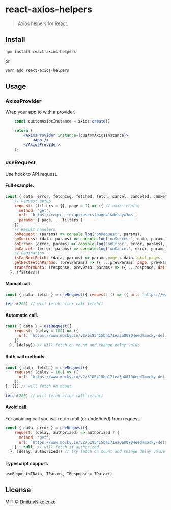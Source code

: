# react-axios-helpers

> Axios helpers for React.

## Install

```bash
npm install react-axios-helpers
```
or
```bash
yarn add react-axios-helpers
```

## Usage

### AxiosProvider

Wrap your app to with a provider.
```jsx
	const customAxiosInstance = axios.create()

	return (
		<AxiosProvider instance={customAxiosInstance}>
			<App />
		</AxiosProvider>
	);
```

### useRequest

Use hook to API request.

#### Full example.
```jsx
const { data, error, fetching, fetched, fetch, cancel, canceled, canFetchNext } = useRequest({
    // Request setup
    request: (filters = {}, page = 1) => ({ // axios config
      method: 'get',
      url: `https://reqres.in/api/users?page=1&delay=3ms`,
      params: { page, ...filters }
    }),
    // Result handlers
    onRequest: (params) => console.log('onRequest', params),
    onSuccess: (data, params) => console.log('onSuccess', data, params),
    onError: (error, params) => console.log('onError', error, params),
    onCancel: (error, params) => console.log('onCancel', error, params),
    // Pagination
    isCanNextFetch: (data, params) => params.page < data.total_pages,
    getNextFetchParams: (prevParams) => ({ ...prevParams, page: prevParams.page + 1 }),
    transformData: (response, prevData, params) => ({ ...response, data: [...prevData, ...response.data] })  
  }, [filters])
```

#### Manual call.
```jsx
const { data, fetch } = useRequest({ request: () => ({ url: `https://www.mocky.io/v2/5185415ba171ea3a00704eed?mocky-delay=${delay}ms` }) })

fetch(200) // will fetch after call fetch()
```
#### Automatic call.

```jsx
const { data } = useRequest({
    request: (delay = 100) => ({
      url: `https://www.mocky.io/v2/5185415ba171ea3a00704eed?mocky-delay=${delay}ms`
    }),
  }, [delay]) // Will fetch on mount and change delay value
```

#### Both call methods.

```jsx
const { data, fetch } = useRequest({
    request: (delay = 100) => ({
      url: `https://www.mocky.io/v2/5185415ba171ea3a00704eed?mocky-delay=${delay}ms`
    }),
}, []) // will fetch on mount

fetch(200) // will fetch after call fetch()
```

#### Avoid call.

For avoiding call you will return null (or undefined) from request.

```jsx
const { data, error } = useRequest({
    request: (delay, authorized) => authorized ? {
      method: 'get',
      url: `https://www.mocky.io/v2/5185415ba171ea3a00704eed?mocky-delay=${delay}ms`
    } : null, // will fetch if authorized
  }, [delay, authorized]) // try fetch on mount and change delay value
```

#### Typescript support.

```tsx
useRequest<TData, TParams, TResponse = TData>()
```

## License

MIT © [DmitriyNikolenko](https://github.com/DmitriyNikolenko)

